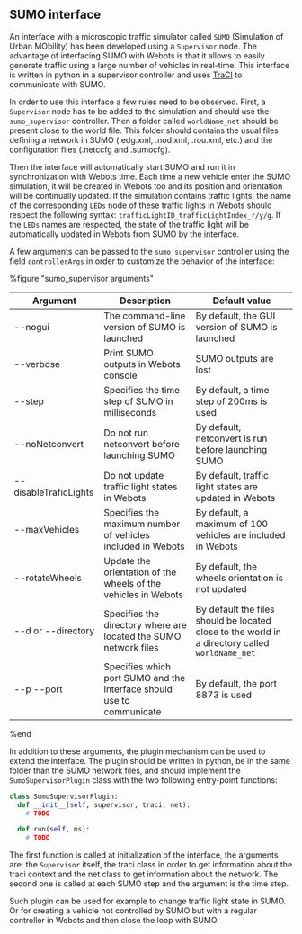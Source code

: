 ## SUMO interface

An interface with a microscopic traffic simulator called `SUMO` (Simulation of
Urban MObility) has been developed using a `Supervisor` node. The advantage of
interfacing SUMO with Webots is that it allows to easily generate traffic using
a large number of vehicles in real-time. This interface is written in python in
a supervisor controller and uses  [TraCI](http://sumo.dlr.de/wiki/TraCI) to
communicate with SUMO.

In order to use this interface a few rules need to be observed. First, a
`Supervisor` node has to be added to the simulation and should use the
`sumo_supervisor` controller. Then a folder called `worldName_net` should be
present close to the world file. This folder should contains the usual files
defining a network in SUMO (.edg.xml, .nod.xml, .rou.xml, etc.) and the
configuration files (.netccfg and .sumocfg).

Then the interface will automatically start SUMO and run it in synchronization
with Webots time. Each time a new vehicle enter the SUMO simulation, it will be
created in Webots too and its position and orientation will be continually
updated. If the simulation contains traffic lights, the name of the
corresponding `LEDs` node of these traffic lights in Webots should respect the
following syntax: `trafficLightID_trafficLightIndex_r/y/g`. If the `LEDs` names
are respected, the state of the traffic light will be automatically updated in
Webots from SUMO by the interface.

A few arguments can be passed to the `sumo_supervisor` controller using the
field `controllerArgs` in order to customize the behavior of the interface:

%figure "sumo_supervisor arguments"

| Argument              | Description                                                           | Default value                                                                                   |
| --------------------- | --------------------------------------------------------------------- | ----------------------------------------------------------------------------------------------- |
| --nogui               | The command-line version of SUMO is launched                          | By default, the GUI version of SUMO is launched                                                 |
| --verbose             | Print SUMO outputs in Webots console                                  | SUMO outputs are lost                                                                           |
| --step                | Specifies the time step of SUMO in milliseconds                       | By default, a time step of 200ms is used                                                        |
| --noNetconvert        | Do not run netconvert before launching SUMO                           | By default, netconvert is run before launching SUMO                                             |
| --disableTraficLights | Do not update traffic light states in Webots                          | By default, traffic light states are updated in Webots                                          |
| --maxVehicles         | Specifies the maximum number of vehicles included in Webots           | By default, a maximum of 100 vehicles are included in Webots                                    |
| --rotateWheels        | Update the orientation of the wheels of the vehicles in Webots        | By default, the wheels orientation is not updated                                               |
| --d or --directory    | Specifies the directory where are located the SUMO network files      | By default the files should be located close to the world in a directory called `worldName_net` |
| --p --port            | Specifies which port SUMO and the interface should use to communicate | By default, the port 8873 is used                                                               |

%end

In addition to these arguments, the plugin mechanism can be used to extend the
interface. The plugin should be written in python, be in the same folder than
the SUMO network files, and should implement the `SumoSupervisorPlugin` class
with the two following entry-point functions:

``` python
class SumoSupervisorPlugin:
  def __init__(self, supervisor, traci, net):
    # TODO

  def run(self, ms):
    # TODO
```

The first function is called at initialization of the interface, the arguments
are: the `Supervisor` itself, the traci class in order to get information about
the traci context and the net class to get information about the network. The
second one is called at each SUMO step and the argument is the time step.

Such plugin can be used for example to change traffic light state in SUMO. Or
for creating a vehicle not controlled by SUMO but with a regular controller in
Webots and then close the loop with SUMO.

